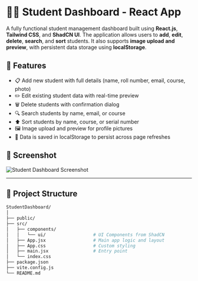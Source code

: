 # 🧑‍🎓 Student Dashboard - React App

A fully functional student management dashboard built using **React.js**, **Tailwind CSS**, and **ShadCN UI**. The application allows users to **add**, **edit**, **delete**, **search**, and **sort** students. It also supports **image upload and preview**, with persistent data storage using **localStorage**.

## 🚀 Features

- 📋 Add new student with full details (name, roll number, email, course, photo)
- ✏️ Edit existing student data with real-time preview
- 🗑️ Delete students with confirmation dialog
- 🔍 Search students by name, email, or course
- ⬆️ Sort students by name, course, or serial number
- 🖼️ Image upload and preview for profile pictures
- 💾 Data is saved in localStorage to persist across page refreshes

## 📸 Screenshot

![Student Dashboard Screenshot](<img width="1920" height="1020" alt="image" src="https://github.com/user-attachments/assets/d9b4a913-b57b-4a22-bede-46d7fefee826" />
)

---

## 📁 Project Structure

```bash
StudentDashboard/
│
├── public/
├── src/
│   ├── components/
│   │   └── ui/                  # UI Components from ShadCN
│   ├── App.jsx                  # Main app logic and layout
│   ├── App.css                  # Custom styling
│   ├── main.jsx                 # Entry point
│   └── index.css
├── package.json
├── vite.config.js
└── README.md
